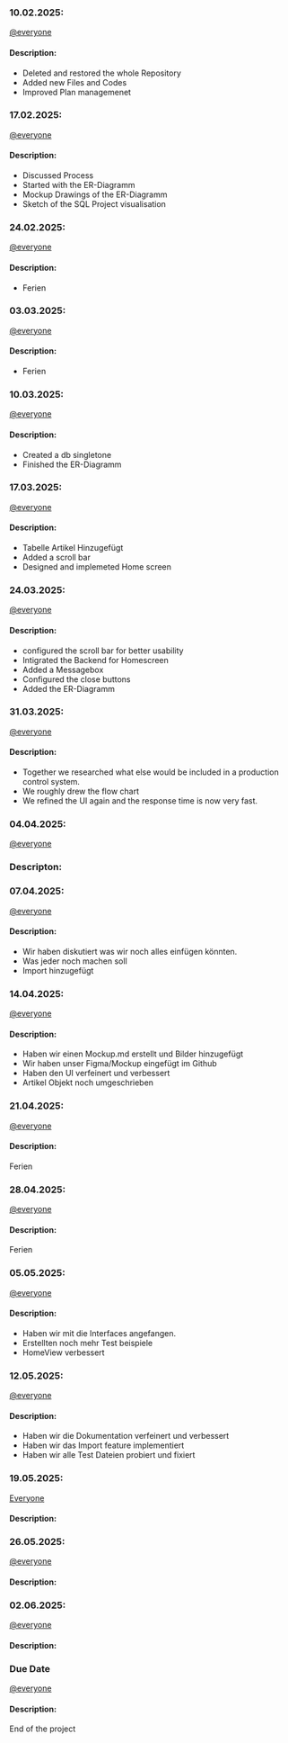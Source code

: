 ### 10.02.2025:
[@everyone](https://github.com/kingkushgaming/PSS/blob/main/docs/CONTRIBUTING.md)
#### Description:

- Deleted and restored the whole Repository
- Added new Files and Codes
- Improved Plan managemenet


### 17.02.2025:  
[@everyone](https://github.com/kingkushgaming/PSS/blob/main/docs/CONTRIBUTING.md)  
#### Description:

- Discussed Process
- Started with the ER-Diagramm
- Mockup Drawings of the ER-Diagramm
- Sketch of the SQL Project visualisation


### 24.02.2025:  
[@everyone](https://github.com/kingkushgaming/PSS/blob/main/docs/CONTRIBUTING.md)  
#### Description:
- Ferien

### 03.03.2025:  
[@everyone](https://github.com/kingkushgaming/PSS/blob/main/docs/CONTRIBUTING.md)  
#### Description:
- Ferien

### 10.03.2025:  
[@everyone](https://github.com/kingkushgaming/PSS/blob/main/docs/CONTRIBUTING.md)  
#### Description:
- Created a db singletone
- Finished the ER-Diagramm

### 17.03.2025:  
[@everyone](https://github.com/kingkushgaming/PSS/blob/main/docs/CONTRIBUTING.md)  
#### Description:
- Tabelle Artikel Hinzugefügt
- Added a scroll bar
- Designed and implemeted Home screen
 
### 24.03.2025:  
[@everyone](https://github.com/kingkushgaming/PSS/blob/main/docs/CONTRIBUTING.md)  
#### Description:
- configured the scroll bar for better usability
- Intigrated the Backend for Homescreen
- Added a Messagebox
- Configured the close buttons
- Added the ER-Diagramm

### 31.03.2025:  
[@everyone](https://github.com/kingkushgaming/PSS/blob/main/docs/CONTRIBUTING.md)  
#### Description:
- Together we researched what else would be included in a production control system.
- We roughly drew the flow chart
- We refined the UI again and the response time is now very fast.

### 04.04.2025:
[@everyone](https://github.com/kingkushgaming/PSS/blob/main/docs/CONTRIBUTING.md)  
### Descripton: 

### 07.04.2025:  
[@everyone](https://github.com/kingkushgaming/PSS/blob/main/docs/CONTRIBUTING.md)  
#### Description:
- Wir haben diskutiert was wir noch alles einfügen könnten.
- Was jeder noch machen soll
- Import hinzugefügt


### 14.04.2025:  
[@everyone](https://github.com/kingkushgaming/PSS/blob/main/docs/CONTRIBUTING.md)  
#### Description:
- Haben wir einen Mockup.md erstellt und Bilder hinzugefügt
- Wir haben unser Figma/Mockup eingefügt im Github
- Haben den UI verfeinert und verbessert
- Artikel Objekt noch umgeschrieben


### 21.04.2025:  
[@everyone](https://github.com/kingkushgaming/PSS/blob/main/docs/CONTRIBUTING.md)  
#### Description:
Ferien

### 28.04.2025:  
[@everyone](https://github.com/kingkushgaming/PSS/blob/main/docs/CONTRIBUTING.md)  
#### Description:
Ferien

### 05.05.2025:  
[@everyone](https://github.com/kingkushgaming/PSS/edit/main/docs/CONTRIBUTING.md)  
#### Description:
- Haben wir mit die Interfaces angefangen.
- Erstellten noch mehr Test beispiele
- HomeView verbessert 


### 12.05.2025:  
[@everyone](https://github.com/kingkushgaming/PSS/edit/main/docs/CONTRIBUTING.md)  
#### Description:
- Haben wir die Dokumentation verfeinert und verbessert
- Haben wir das Import feature implementiert
- Haben wir alle Test Dateien probiert und fixiert

### 19.05.2025:  
[Everyone](https://github.com/kingkushgaming/PSS/edit/main/docs/CONTRIBUTING.md)  
#### Description:


### 26.05.2025:  
[@everyone](https://github.com/kingkushgaming/PSS/edit/main/docs/CONTRIBUTING.md)  
#### Description:


### 02.06.2025:  
[@everyone](https://github.com/kingkushgaming/PSS/edit/main/docs/CONTRIBUTING.md)  
#### Description:


### Due Date 
[@everyone](https://github.com/kingkushgaming/PSS/edit/main/docs/CONTRIBUTING.md)  
#### Description:
 End of the project 
